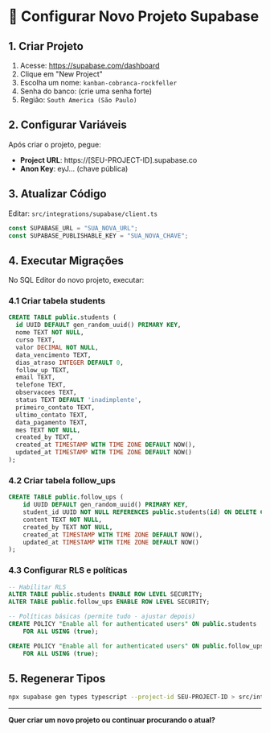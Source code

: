 # 🚀 Configurar Novo Projeto Supabase

## 1. Criar Projeto

1. Acesse: https://supabase.com/dashboard
2. Clique em "New Project"
3. Escolha um nome: `kanban-cobranca-rockfeller`
4. Senha do banco: (crie uma senha forte)
5. Região: `South America (São Paulo)`

## 2. Configurar Variáveis

Após criar o projeto, pegue:
- **Project URL**: https://[SEU-PROJECT-ID].supabase.co
- **Anon Key**: eyJ... (chave pública)

## 3. Atualizar Código

Editar: `src/integrations/supabase/client.ts`
```typescript
const SUPABASE_URL = "SUA_NOVA_URL";
const SUPABASE_PUBLISHABLE_KEY = "SUA_NOVA_CHAVE";
```

## 4. Executar Migrações

No SQL Editor do novo projeto, executar:

### 4.1 Criar tabela students
```sql
CREATE TABLE public.students (
  id UUID DEFAULT gen_random_uuid() PRIMARY KEY,
  nome TEXT NOT NULL,
  curso TEXT,
  valor DECIMAL NOT NULL,
  data_vencimento TEXT,
  dias_atraso INTEGER DEFAULT 0,
  follow_up TEXT,
  email TEXT,
  telefone TEXT,
  observacoes TEXT,
  status TEXT DEFAULT 'inadimplente',
  primeiro_contato TEXT,
  ultimo_contato TEXT,
  data_pagamento TEXT,
  mes TEXT NOT NULL,
  created_by TEXT,
  created_at TIMESTAMP WITH TIME ZONE DEFAULT NOW(),
  updated_at TIMESTAMP WITH TIME ZONE DEFAULT NOW()
);
```

### 4.2 Criar tabela follow_ups
```sql
CREATE TABLE public.follow_ups (
    id UUID DEFAULT gen_random_uuid() PRIMARY KEY,
    student_id UUID NOT NULL REFERENCES public.students(id) ON DELETE CASCADE,
    content TEXT NOT NULL,
    created_by TEXT NOT NULL,
    created_at TIMESTAMP WITH TIME ZONE DEFAULT NOW(),
    updated_at TIMESTAMP WITH TIME ZONE DEFAULT NOW()
);
```

### 4.3 Configurar RLS e políticas
```sql
-- Habilitar RLS
ALTER TABLE public.students ENABLE ROW LEVEL SECURITY;
ALTER TABLE public.follow_ups ENABLE ROW LEVEL SECURITY;

-- Políticas básicas (permite tudo - ajustar depois)
CREATE POLICY "Enable all for authenticated users" ON public.students
    FOR ALL USING (true);

CREATE POLICY "Enable all for authenticated users" ON public.follow_ups
    FOR ALL USING (true);
```

## 5. Regenerar Tipos

```bash
npx supabase gen types typescript --project-id SEU-PROJECT-ID > src/integrations/supabase/types.ts
```

---

**Quer criar um novo projeto ou continuar procurando o atual?** 